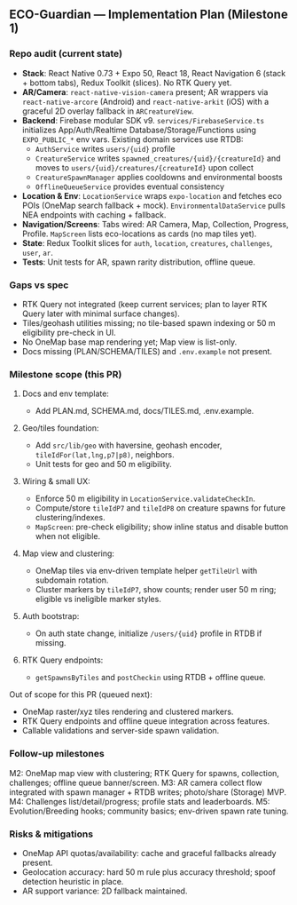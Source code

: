 ## ECO-Guardian — Implementation Plan (Milestone 1)

### Repo audit (current state)
- **Stack**: React Native 0.73 + Expo 50, React 18, React Navigation 6 (stack + bottom tabs), Redux Toolkit (slices). No RTK Query yet.
- **AR/Camera**: `react-native-vision-camera` present; AR wrappers via `react-native-arcore` (Android) and `react-native-arkit` (iOS) with a graceful 2D overlay fallback in `ARCreatureView`.
- **Backend**: Firebase modular SDK v9. `services/FirebaseService.ts` initializes App/Auth/Realtime Database/Storage/Functions using `EXPO_PUBLIC_*` env vars. Existing domain services use RTDB:
  - `AuthService` writes `users/{uid}` profile
  - `CreatureService` writes `spawned_creatures/{uid}/{creatureId}` and moves to `users/{uid}/creatures/{creatureId}` upon collect
  - `CreatureSpawnManager` applies cooldowns and environmental boosts
  - `OfflineQueueService` provides eventual consistency
- **Location & Env**: `LocationService` wraps `expo-location` and fetches eco POIs (OneMap search fallback + mock). `EnvironmentalDataService` pulls NEA endpoints with caching + fallback.
- **Navigation/Screens**: Tabs wired: AR Camera, Map, Collection, Progress, Profile. `MapScreen` lists eco-locations as cards (no map tiles yet).
- **State**: Redux Toolkit slices for `auth`, `location`, `creatures`, `challenges`, `user`, `ar`.
- **Tests**: Unit tests for AR, spawn rarity distribution, offline queue.

### Gaps vs spec
- RTK Query not integrated (keep current services; plan to layer RTK Query later with minimal surface changes).
- Tiles/geohash utilities missing; no tile-based spawn indexing or 50 m eligibility pre-check in UI.
- No OneMap base map rendering yet; Map view is list-only.
- Docs missing (PLAN/SCHEMA/TILES) and `.env.example` not present.

### Milestone scope (this PR)
1) Docs and env template:
   - Add PLAN.md, SCHEMA.md, docs/TILES.md, .env.example.
2) Geo/tiles foundation:
   - Add `src/lib/geo` with haversine, geohash encoder, `tileIdFor(lat,lng,p7|p8)`, neighbors.
   - Unit tests for geo and 50 m eligibility.
3) Wiring & small UX:
   - Enforce 50 m eligibility in `LocationService.validateCheckIn`.
   - Compute/store `tileIdP7` and `tileIdP8` on creature spawns for future clustering/indexes.
   - `MapScreen`: pre-check eligibility; show inline status and disable button when not eligible.

4) Map view and clustering:
   - OneMap tiles via env-driven template helper `getTileUrl` with subdomain rotation.
   - Cluster markers by `tileIdP7`, show counts; render user 50 m ring; eligible vs ineligible marker styles.

5) Auth bootstrap:
   - On auth state change, initialize `/users/{uid}` profile in RTDB if missing.

6) RTK Query endpoints:
   - `getSpawnsByTiles` and `postCheckin` using RTDB + offline queue.

Out of scope for this PR (queued next):
- OneMap raster/xyz tiles rendering and clustered markers.
- RTK Query endpoints and offline queue integration across features.
- Callable validations and server-side spawn validation.

### Follow-up milestones
M2: OneMap map view with clustering; RTK Query for spawns, collection, challenges; offline queue banner/screen.
M3: AR camera collect flow integrated with spawn manager + RTDB writes; photo/share (Storage) MVP.
M4: Challenges list/detail/progress; profile stats and leaderboards.
M5: Evolution/Breeding hooks; community basics; env-driven spawn rate tuning.

### Risks & mitigations
- OneMap API quotas/availability: cache and graceful fallbacks already present.
- Geolocation accuracy: hard 50 m rule plus accuracy threshold; spoof detection heuristic in place.
- AR support variance: 2D fallback maintained.


